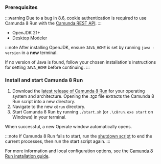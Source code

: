 ### Prerequisites

:::warning
Due to a bug in 8.6, cookie authentication is required to use Camunda 8 Run with the [Camunda REST API](/apis-tools/camunda-api-rest/camunda-api-rest-overview.md).
:::

- OpenJDK 21+
- [Desktop Modeler](/components/modeler/desktop-modeler/install-the-modeler.md)

:::note
After installing OpenJDK, ensure `JAVA_HOME` is set by running `java -version` in a **new** terminal.

If no version of Java is found, follow your chosen installation's instructions for setting `JAVA_HOME` before continuing.
:::

### Install and start Camunda 8 Run

1. Download the [latest release of Camunda 8 Run](https://github.com/camunda/camunda/releases/tag/c8run-8.6.0) for your operating system and architecture. Opening the .tgz file extracts the Camunda 8 Run script into a new directory.
2. Navigate to the new `c8run` directory.
3. Start Camunda 8 Run by running `./start.sh` (or `.\c8run.exe start` on Windows) in your terminal.

When successful, a new Operate window automatically opens.

:::note
If Camunda 8 Run fails to start, run the [shutdown script](/self-managed/setup/deploy/local/c8run.md/#shut-down-camunda-8-run) to end the current processes, then run the start script again.
:::

For more information and local configuration options, see the [Camunda 8 Run installation guide](/self-managed/setup/deploy/local/c8run.md).
